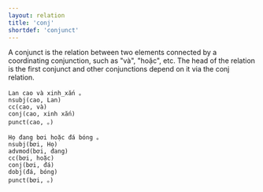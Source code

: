 ```yaml
---
layout: relation
title: 'conj'
shortdef: 'conjunct'
---
```


A conjunct is the relation between two elements connected by a coordinating conjunction, such as
"và", "hoặc", etc. The head of the relation is the first conjunct
and other conjunctions depend on it via the conj relation.

<pre><code class="language-sdparse">Lan cao và xinh_xắn 。
nsubj(cao, Lan)
cc(cao, và)
conj(cao, xinh xắn)
punct(cao, 。)
</code></pre>

<pre><code class="language-sdparse">Họ đang bơi hoặc đá bóng 。
nsubj(bơi, Họ)
advmod(bơi, đang)
cc(bơi, hoặc)
conj(bơi, đá)
dobj(đá, bóng)
punct(bơi, 。)
</code></pre>
